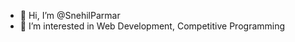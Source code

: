 - 👋 Hi, I’m @SnehilParmar
- 👀 I’m interested in Web Development, Competitive Programming 


<!---
SnehilParmar/SnehilParmar is a ✨ special ✨ repository because its `README.md` (this file) appears on your GitHub profile.
You can click the Preview link to take a look at your changes.
--->
